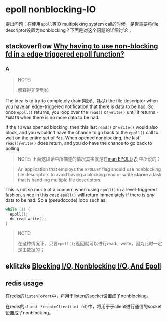 # epoll nonblocking-IO

提出问题：在使用`epoll`等IO multiplexing system call的时候，是否需要将file descriptor设置为nonblocking？下面是对这个问题的详细讨论；



## stackoverflow [Why having to use non-blocking fd in a edge triggered epoll function?](https://stackoverflow.com/questions/14643249/why-having-to-use-non-blocking-fd-in-a-edge-triggered-epoll-function)



### [A](https://stackoverflow.com/a/14643400)

> NOTE: 
>
> 解释得非常到位

The idea is to try to completely drain(喝光、耗尽) the file descriptor when you have an edge-triggered notification that there is data to be had. So, once `epoll()` returns, you loop over the `read()` or `write()` until it returns `-EAGAIN` when there is no more data to be had.

If the `fd` was opened blocking, then this last `read()` or `write()` would also block, and you wouldn't have the chance to go back to the `epoll()` call to wait on the entire set of `fds`. When opened nonblocking, the last `read()`/`write()` does return, and you do have the chance to go back to polling.

> NOTE: 上面这段话中所描述的情况其实就是在[man EPOLL(7)](http://man7.org/linux/man-pages/man7/epoll.7.html) 中所说的：

> An application that employs the `EPOLLET` flag should use nonblocking file descriptors to avoid having a blocking read or write **starve** a task that is handling multiple file descriptors. 


This is not so much of a concern when using `epoll()` in a level-triggered fashion, since in this case `epoll()` will return immediately if there is *any* data to be had. So a (pseudocode) loop such as:

```C
while (1) {
  epoll();
  do_read_write();
}
```

> NOTE: 
>
> 在这种情况下，只要`epoll();`返回就可以进行read、write，因为此时一定是由数据的；



## eklitzke [Blocking I/O, Nonblocking I/O, And Epoll](https://eklitzke.org/blocking-io-nonblocking-io-and-epoll)



## redis usage

在redis的`listenToPort`中，将用于listen的socket设置成了nonblocking。

在redis的`client *createClient(int fd)`中，将用于于client进行通信的socket设置成了nonblocking。